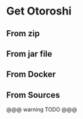 # Get Otoroshi

## From zip

## From jar file

## From Docker

## From Sources

@@@ warning
TODO
@@@